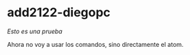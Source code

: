 # add2122-diegopc

*Esto es una prueba*

Ahora no voy a usar los comandos, sino directamente el atom.
